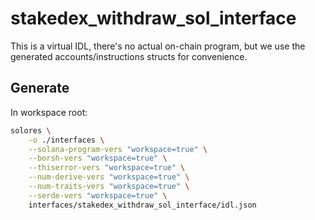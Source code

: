 # stakedex_withdraw_sol_interface

This is a virtual IDL, there's no actual on-chain program, but we use the generated accounts/instructions structs for convenience.

## Generate

In workspace root:

```sh
solores \
    -o ./interfaces \
    --solana-program-vers "workspace=true" \
    --borsh-vers "workspace=true" \
    --thiserror-vers "workspace=true" \
    --num-derive-vers "workspace=true" \
    --num-traits-vers "workspace=true" \
    --serde-vers "workspace=true" \
    interfaces/stakedex_withdraw_sol_interface/idl.json
```
